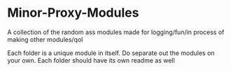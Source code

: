 # Minor-Proxy-Modules
A collection of the random ass modules made for logging/fun/in process of making other modules/qol

Each folder is a unique module in itself. Do separate out the modules on your own. Each folder should have its own readme as well
